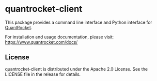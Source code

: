 # quantrocket-client
This package provides a command line interface and Python interface for [QuantRocket](https://www.quantrocket.com).

For installation and usage documentation, please visit: https://www.quantrocket.com/docs/

## License

quantrocket-client is distributed under the Apache 2.0 License. See the LICENSE file in the release for details.

